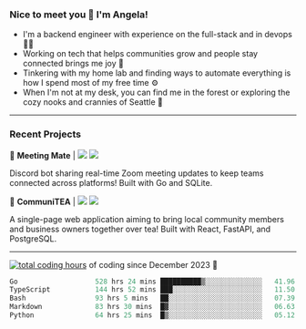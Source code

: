 ### Nice to meet you 👋 I'm Angela!

- I'm a backend engineer with experience on the full-stack and in devops 👩‍💻
- Working on tech that helps communities grow and people stay connected brings me joy 🤝
- Tinkering with my home lab and finding ways to automate everything is how I spend most of my free time ⚙️
- When I'm not at my desk, you can find me in the forest or exploring the cozy nooks and crannies of Seattle 🧋

---

### Recent Projects

👾 **Meeting Mate** | [![](https://img.shields.io/badge/Code-violet.svg?style=flat-square)](https://github.com/angelajfisher/meeting-mate) [![](https://img.shields.io/badge/Site-violet.svg?style=flat-square)](https://angelajfisher.com/projects/meeting-mate)

Discord bot sharing real-time Zoom meeting updates to keep teams connected across platforms! Built with Go and SQLite.

🍵 **CommuniTEA** | [![](https://img.shields.io/badge/Code-green.svg?style=flat-square)](https://gitlab.com/angelajfisher/communiTEA) [![](https://img.shields.io/badge/Demo-green.svg?style=flat-square)](https://angelajfisher.gitlab.io/communiTEA/)

A single-page web application aiming to bring local community members and business owners together over tea!  Built with React, FastAPI, and PostgreSQL.

---

<a href="https://wakatime.com/@018c1e94-8745-411f-aea1-f33be044d952"><img src="https://wakatime.com/badge/user/018c1e94-8745-411f-aea1-f33be044d952.svg?style=flat-square" alt="total coding hours" /></a> of coding since December 2023 🌊<br>
<!--START_SECTION:waka-->

```go
Go                   528 hrs 24 mins ██████████▒░░░░░░░░░░░░░░   41.96 %
TypeScript           144 hrs 52 mins ███░░░░░░░░░░░░░░░░░░░░░░   11.50 %
Bash                 93 hrs 5 mins   ██░░░░░░░░░░░░░░░░░░░░░░░   07.39 %
Markdown             83 hrs 30 mins  █▓░░░░░░░░░░░░░░░░░░░░░░░   06.63 %
Python               64 hrs 25 mins  █▒░░░░░░░░░░░░░░░░░░░░░░░   05.12 %
```

<!--END_SECTION:waka--> 

